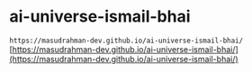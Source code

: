 # ai-universe-ismail-bhai
`https://masudrahman-dev.github.io/ai-universe-ismail-bhai/`
[https://masudrahman-dev.github.io/ai-universe-ismail-bhai/](https://masudrahman-dev.github.io/ai-universe-ismail-bhai/)

